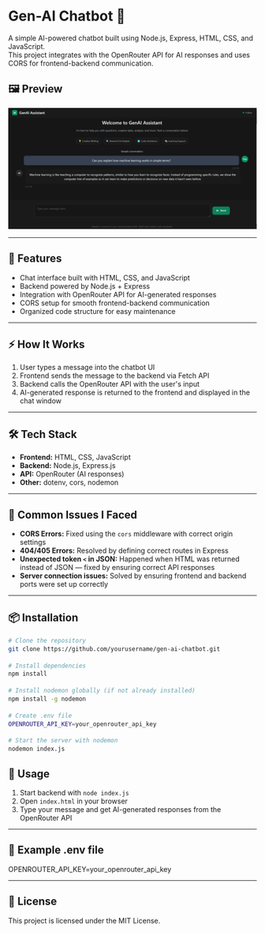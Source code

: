 # Gen-AI Chatbot 🤖

A simple AI-powered chatbot built using Node.js, Express, HTML, CSS, and JavaScript.  
This project integrates with the OpenRouter API for AI responses and uses CORS for frontend-backend communication.

## 🖼 Preview

![Chatbot UI Preview](https://raw.githubusercontent.com/priyanshusinghchouhan/genai-chatbot/refs/heads/main/assets/genaiUI.png)


---

## 🚀 Features

- Chat interface built with HTML, CSS, and JavaScript
- Backend powered by Node.js + Express
- Integration with OpenRouter API for AI-generated responses
- CORS setup for smooth frontend-backend communication
- Organized code structure for easy maintenance


---

## ⚡ How It Works

1. User types a message into the chatbot UI  
2. Frontend sends the message to the backend via Fetch API  
3. Backend calls the OpenRouter API with the user's input  
4. AI-generated response is returned to the frontend and displayed in the chat window  

---

## 🛠 Tech Stack

- **Frontend:** HTML, CSS, JavaScript
- **Backend:** Node.js, Express.js
- **API:** OpenRouter (AI responses)
- **Other:** dotenv, cors, nodemon

---

## 🐞 Common Issues I Faced

- **CORS Errors:** Fixed using the `cors` middleware with correct origin settings  
- **404/405 Errors:** Resolved by defining correct routes in Express  
- **Unexpected token `<` in JSON:** Happened when HTML was returned instead of JSON — fixed by ensuring correct API responses  
- **Server connection issues:** Solved by ensuring frontend and backend ports were set up correctly  

---

## 📦 Installation

```bash
# Clone the repository
git clone https://github.com/yourusername/gen-ai-chatbot.git

# Install dependencies
npm install

# Install nodemon globally (if not already installed)
npm install -g nodemon

# Create .env file
OPENROUTER_API_KEY=your_openrouter_api_key

# Start the server with nodemon
nodemon index.js
```


## 📌 Usage

1. Start backend with `node index.js`  
2. Open `index.html` in your browser  
3. Type your message and get AI-generated responses from the OpenRouter API  

---

## 🔑 Example .env file

OPENROUTER_API_KEY=your_openrouter_api_key

---

## 📜 License

This project is licensed under the MIT License.
